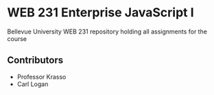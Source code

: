 # WEB 231 Enterprise JavaScript I 
Bellevue University WEB 231 repository holding all assignments for the course

## Contributors
* Professor Krasso
* Carl Logan
